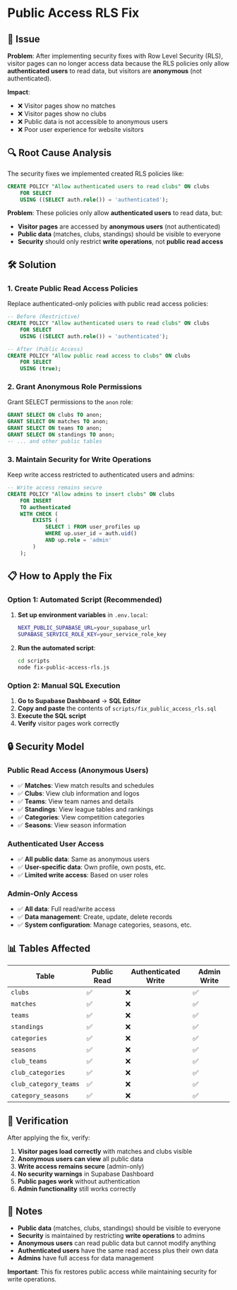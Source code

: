 # Public Access RLS Fix

## 🚨 Issue

**Problem**: After implementing security fixes with Row Level Security (RLS), visitor pages can no longer access data because the RLS policies only allow **authenticated users** to read data, but visitors are **anonymous** (not authenticated).

**Impact**: 
- ❌ Visitor pages show no matches
- ❌ Visitor pages show no clubs
- ❌ Public data is not accessible to anonymous users
- ❌ Poor user experience for website visitors

## 🔍 Root Cause Analysis

The security fixes we implemented created RLS policies like:
```sql
CREATE POLICY "Allow authenticated users to read clubs" ON clubs
    FOR SELECT 
    USING ((SELECT auth.role()) = 'authenticated');
```

**Problem**: These policies only allow **authenticated users** to read data, but:
- **Visitor pages** are accessed by **anonymous users** (not authenticated)
- **Public data** (matches, clubs, standings) should be visible to everyone
- **Security** should only restrict **write operations**, not **public read access**

## 🛠️ Solution

### 1. Create Public Read Access Policies

Replace authenticated-only policies with public read access policies:

```sql
-- Before (Restrictive)
CREATE POLICY "Allow authenticated users to read clubs" ON clubs
    FOR SELECT 
    USING ((SELECT auth.role()) = 'authenticated');

-- After (Public Access)
CREATE POLICY "Allow public read access to clubs" ON clubs
    FOR SELECT 
    USING (true);
```

### 2. Grant Anonymous Role Permissions

Grant SELECT permissions to the `anon` role:

```sql
GRANT SELECT ON clubs TO anon;
GRANT SELECT ON matches TO anon;
GRANT SELECT ON teams TO anon;
GRANT SELECT ON standings TO anon;
-- ... and other public tables
```

### 3. Maintain Security for Write Operations

Keep write access restricted to authenticated users and admins:

```sql
-- Write access remains secure
CREATE POLICY "Allow admins to insert clubs" ON clubs
    FOR INSERT 
    TO authenticated
    WITH CHECK (
        EXISTS (
            SELECT 1 FROM user_profiles up 
            WHERE up.user_id = auth.uid() 
            AND up.role = 'admin'
        )
    );
```

## 📋 How to Apply the Fix

### Option 1: Automated Script (Recommended)

1. **Set up environment variables** in `.env.local`:
   ```bash
   NEXT_PUBLIC_SUPABASE_URL=your_supabase_url
   SUPABASE_SERVICE_ROLE_KEY=your_service_role_key
   ```

2. **Run the automated script**:
   ```bash
   cd scripts
   node fix-public-access-rls.js
   ```

### Option 2: Manual SQL Execution

1. **Go to Supabase Dashboard** → **SQL Editor**
2. **Copy and paste** the contents of `scripts/fix_public_access_rls.sql`
3. **Execute the SQL script**
4. **Verify** visitor pages work correctly

## 🔒 Security Model

### Public Read Access (Anonymous Users)
- ✅ **Matches**: View match results and schedules
- ✅ **Clubs**: View club information and logos
- ✅ **Teams**: View team names and details
- ✅ **Standings**: View league tables and rankings
- ✅ **Categories**: View competition categories
- ✅ **Seasons**: View season information

### Authenticated User Access
- ✅ **All public data**: Same as anonymous users
- ✅ **User-specific data**: Own profile, own posts, etc.
- ✅ **Limited write access**: Based on user roles

### Admin-Only Access
- ✅ **All data**: Full read/write access
- ✅ **Data management**: Create, update, delete records
- ✅ **System configuration**: Manage categories, seasons, etc.

## 📊 Tables Affected

| Table | Public Read | Authenticated Write | Admin Write |
|-------|-------------|-------------------|-------------|
| `clubs` | ✅ | ❌ | ✅ |
| `matches` | ✅ | ❌ | ✅ |
| `teams` | ✅ | ❌ | ✅ |
| `standings` | ✅ | ❌ | ✅ |
| `categories` | ✅ | ❌ | ✅ |
| `seasons` | ✅ | ❌ | ✅ |
| `club_teams` | ✅ | ❌ | ✅ |
| `club_categories` | ✅ | ❌ | ✅ |
| `club_category_teams` | ✅ | ❌ | ✅ |
| `category_seasons` | ✅ | ❌ | ✅ |

## 🧪 Verification

After applying the fix, verify:

1. **Visitor pages load correctly** with matches and clubs visible
2. **Anonymous users can view** all public data
3. **Write access remains secure** (admin-only)
4. **No security warnings** in Supabase Dashboard
5. **Public pages work** without authentication
6. **Admin functionality** still works correctly

## 📝 Notes

- **Public data** (matches, clubs, standings) should be visible to everyone
- **Security** is maintained by restricting **write operations** to admins
- **Anonymous users** can read public data but cannot modify anything
- **Authenticated users** have the same read access plus their own data
- **Admins** have full access for data management

**Important**: This fix restores public access while maintaining security for write operations.
